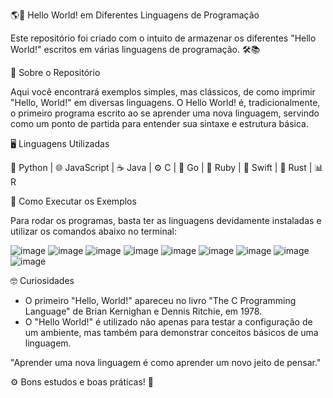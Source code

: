 🌎🎉 Hello World! em Diferentes Linguagens de Programação

Este repositório foi criado com o intuito de armazenar os diferentes "Hello World!" escritos em várias linguagens de programação. 🛠️📚

📖 Sobre o Repositório

Aqui você encontrará exemplos simples, mas clássicos, de como imprimir "Hello, World!" em diversas linguagens. 
O Hello World! é, tradicionalmente, o primeiro programa escrito ao se aprender uma nova linguagem, servindo como um ponto de partida para entender sua sintaxe e estrutura básica.

🖥️ Linguagens Utilizadas

🐍 Python |  🌐 JavaScript | ☕ Java | ⚙️ C | 🐹 Go | 💎 Ruby | 🍎 Swift | 🦀 Rust | 📊 R 

🚀 Como Executar os Exemplos

Para rodar os programas, basta ter as linguagens devidamente instaladas e utilizar os comandos abaixo no terminal:

![image](https://github.com/user-attachments/assets/b5b55782-a4b4-41ab-aac8-cf29727b2e98)
![image](https://github.com/user-attachments/assets/af914088-f713-41e1-9d64-2e7ae3994146)
![image](https://github.com/user-attachments/assets/9d4ed7d1-bf01-4ba0-8433-07f58ed9c6ee)
![image](https://github.com/user-attachments/assets/3ed4128c-1997-42a0-8e6b-8260bf1040c3)
![image](https://github.com/user-attachments/assets/3500cdad-95b8-4f3b-80f1-4b970043ace9)
![image](https://github.com/user-attachments/assets/5caff7a6-a8d1-4510-931f-eef3f9f9aa41)
![image](https://github.com/user-attachments/assets/d30f56c5-ba77-499b-ae01-b9f8f7e70458)
![image](https://github.com/user-attachments/assets/0772f0eb-09ec-44de-879b-316768d17623)
![image](https://github.com/user-attachments/assets/46dbbd66-40fa-4d8e-abbe-902c6d60a2e9)

🤓 Curiosidades

* O primeiro "Hello, World!" apareceu no livro "The C Programming Language" de Brian Kernighan e Dennis Ritchie, em 1978.
* O "Hello World!" é utilizado não apenas para testar a configuração de um ambiente, mas também para demonstrar conceitos básicos de uma linguagem.

"Aprender uma nova linguagem é como aprender um novo jeito de pensar."

⚙️ Bons estudos e boas práticas! 🚀
